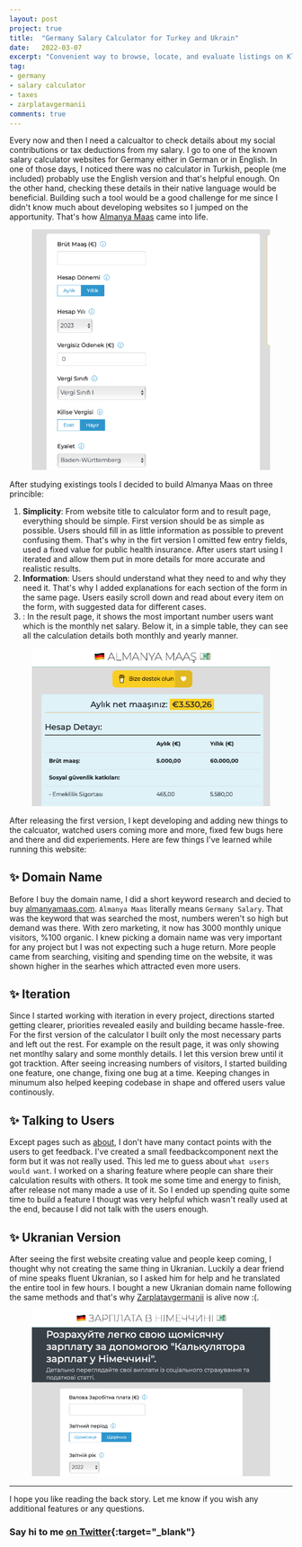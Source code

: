 ```yaml
---
layout: post
project: true
title:  "Germany Salary Calculator for Turkey and Ukrain"
date:   2022-03-07
excerpt: "Convenient way to browse, locate, and evaluate listings on Kleinanzeigen."
tag:
- germany
- salary calculator
- taxes
- zarplatavgermanii
comments: true
---
```

Every now and then I need a calcualtor to check details about my social contributions or tax deductions from my salary. I go to one of the known salary calculator websites for Germany either in German or in English. In one of those days, I noticed there was no calculator in Turkish, people (me included) probably use the English version and that's helpful enough. On the other hand, checking these details in their native language would be beneficial. Building such a tool would be a good challenge for me since I didn't know much about developing websites so I jumped on the apportunity. That's how [Almanya Maas](https://www.almanyamaas.com/) came into life.

<figure>
	<img src="../assets/img/ss-salary.png">
	<figcaption></figcaption>
</figure>

After studying existings tools I decided to build Almanya Maas on three princible:

1. **Simplicity**: From website title to calculator form and to result page, everything should be simple. First version should be as simple as possible. Users should fill in as little information as possible to prevent confusing them. That's why in the firt version I omitted few entry fields, used a fixed value for public health insurance. After users start using I iterated and allow them put in more details for more accurate and realistic results.
2. **Information**: Users should understand what they need to and why they need it. That's why I added explanations for each section of the form in the same page. Users easily scroll down and read about every item on the form, with suggested data for different cases.
3. : In the result page, it shows the most important number users want which is the monthly net salary. Below it, in a simple table, they can see all the calculation details both monthly and yearly manner.

<figure>
	<img src="../assets/img/ss-salary-result.png">
	<figcaption></figcaption>
</figure>

After releasing the first version, I kept developing and adding new things to the calcuator, watched users coming more and more, fixed few bugs here and there and did experiements. Here are few things I've learned while running this website:

## ✨ Domain Name
Before I buy the domain name, I did a short keyword research and decied to buy [almanyamaas.com](https://www.almanyamaas.com/). `Almanya Maas` literally means `Germany Salary`. That was the keyword that was searched the most, numbers weren't so high but demand was there. With zero marketing, it now has 3000 monthly unique visitors, %100 organic. I knew picking a domain name was very important for any project but I was not expecting such a huge return. More people came from searching, visiting and spending time on the website, it was shown higher in the searhes which attracted even more users.

## ✨ Iteration
Since I started working with iteration in every project, directions started getting clearer, priorities revealed easily and building became hassle-free. For the first version of the calculator I built only the most necessary parts and left out the rest. For example on the result page, it was only showing net montlhy salary and some monthly details. I let this version brew until it got tracktion. After seeing increasing numbers of visitors, I started building one feature, one change, fixing one bug at a time. Keeping changes in minumum also helped keeping codebase in shape and offered users value continously.

## ✨ Talking to Users
Except pages such as [about](https://almanyamaas.com/pages/almanya-maas-hesaplama-araci-hakkinda.html), I don't have many contact points with the users to get feedback. I've created a small feedbackcomponent next the form but it was not really used. This led me to guess about `what users would want`. I worked on a sharing feature where people can share their calculation results with others. It took me some time and energy to finish, after release not many made a use of it. So I ended up spending quite some time to build a feature I thougt was very helpful which wasn't really used at the end, because I did not talk with the users enough.

## ✨ Ukranian Version
After seeing the first website creating value and people keep coming, I thought why not creating the same thing in Ukranian. Luckily a dear friend of mine speaks fluent Ukranian, so I asked him for help and he translated the entire tool in few hours. I bought a new Ukranian domain name following the same methods and that's why [Zarplatavgermanii](https://zarplatavgermanii.com) is alive now :(.

<figure>
	<img src="../assets/img/ss-salary-uk.png">
	<figcaption></figcaption>
</figure>

---

I hope you like reading the back story. Let me know if you wish any additional features or any questions. 

### Say hi to me [on Twitter](https://twitter.com/ugurtekbas){:target="_blank"}

